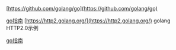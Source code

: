 [https://github.com/golang/go](https://github.com/golang/go)



[go指南](http://tour.golangtc.com/welcome/1)
[https://http2.golang.org/](https://http2.golang.org/) golang HTTP2.0示例

[go指南](http://tour.golangtc.com/welcome/1)

